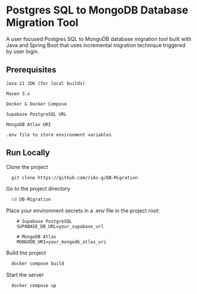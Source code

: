# Postgres SQL to MongoDB Database Migration Tool

A user focused Postgres SQL to MongoDB database migration tool built with Java and Spring Boot that uses incremental migration technique triggered by user login.

## Prerequisites

    Java 21 JDK (for local builds)

    Maven 3.x

    Docker & Docker Compose

    Supabase PostgreSQL URL

    MongoDB Atlas URI

    .env file to store environment variables

## Run Locally

Clone the project

```bash
  git clone https://github.com/riAs-g/DB-Migration
```

Go to the project directory

```bash
  cd DB-Migration
```

Place your environment secrets in a .env file in the project root:

```dotenv
    # Supabase PostgreSQL
    SUPABASE_DB_URL=your_supabase_url

    # MongoDB Atlas
    MONGODB_URI=your_mongodb_atlas_uri
```

Build the project

```bash
  docker compose build
```

Start the server

```bash
  docker compose up
```

